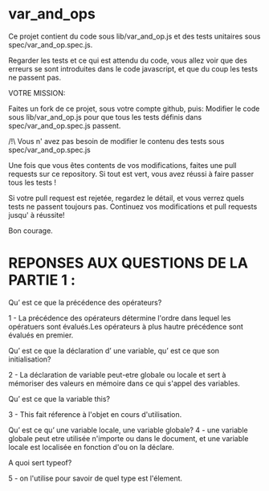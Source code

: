 # var_and_ops

Ce projet contient du code sous lib/var_and_op.js et des tests unitaires sous spec/var_and_op.spec.js.

Regarder les tests et ce qui est attendu du code, vous allez voir que des erreurs se sont introduites dans le code javascript, et que du coup les tests ne passent pas.

VOTRE MISSION:

Faites un fork de ce projet, sous votre compte github, puis:
Modifier le code sous lib/var_and_op.js pour que tous les tests définis dans spec/var_and_op.spec.js passent.

/!\ Vous n' avez pas besoin de modifier le contenu des tests sous spec/var_and_op.spec.js

Une fois que vous êtes contents de vos modifications, faites une pull requests sur ce repository. Si tout est vert, vous avez réussi à faire passer tous les tests !

Si votre pull request est rejetée, regardez le détail, et vous verrez quels tests ne passent toujours pas. Continuez vos modifications et pull requests jusqu' à réussite!

Bon courage.


# REPONSES AUX QUESTIONS DE LA PARTIE 1 :

Qu’ est ce que la précédence des opérateurs? 

1 - La précédence des opérateurs détermine l'ordre dans lequel les opératuers sont évalués.Les opérateurs à plus hautre précédence sont évalués en premier.

Qu’ est ce que la déclaration d’ une variable, qu’ est ce que son initialisation? 

2 - La déclaration de variable peut-etre globale ou locale et sert à mémoriser des valeurs en mémoire dans ce qui s'appel des variables.

Qu’ est ce que la variable this? 

3 - This fait réference à l'objet en cours d'utilisation.

Qu’ est ce qu’ une variable locale, une variable globale? 
4 - une variable globale peut etre utilisée n'importe ou dans le document, et une variable locale est localisée en fonction d'ou on la déclare.

A quoi sert typeof? 

5 - on l'utilise pour savoir de quel type est l'élement.